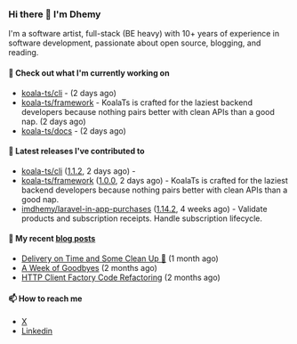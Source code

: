 ### Hi there 👋 I'm Dhemy

I'm a software artist, full-stack (BE heavy) with 10+ years of experience in software development,
passionate about open source, blogging, and reading.

#### 👷 Check out what I'm currently working on

- [koala-ts/cli](https://github.com/koala-ts/cli) -  (2 days ago)
- [koala-ts/framework](https://github.com/koala-ts/framework) - KoalaTs is crafted for the laziest backend developers because nothing pairs better with clean APIs than a good nap. (2 days ago)
- [koala-ts/docs](https://github.com/koala-ts/docs) -  (2 days ago)

#### 🔭 Latest releases I've contributed to

- [koala-ts/cli](https://github.com/koala-ts/cli) ([1.1.2](https://github.com/koala-ts/cli/releases/tag/1.1.2), 2 days ago) - 
- [koala-ts/framework](https://github.com/koala-ts/framework) ([1.0.0](https://github.com/koala-ts/framework/releases/tag/1.0.0), 2 days ago) - KoalaTs is crafted for the laziest backend developers because nothing pairs better with clean APIs than a good nap.
- [imdhemy/laravel-in-app-purchases](https://github.com/imdhemy/laravel-in-app-purchases) ([1.14.2](https://github.com/imdhemy/laravel-in-app-purchases/releases/tag/1.14.2), 4 weeks ago) - Validate products and subscription receipts. Handle subscription lifecycle.

#### 📜 My recent [blog posts](https://imdhemy.com/)

- [Delivery on Time and Some Clean Up 🧹](https://imdhemy.com/blog/generic/delivery-on-time-and-cleanup.html/) (1 month ago)
- [A Week of Goodbyes](https://imdhemy.com/blog/generic/week-of-goodbyes.html/) (2 months ago)
- [HTTP Client Factory Code Refactoring](https://imdhemy.com/blog/dev-log/http-client-factory-code-refactoring.html/) (2 months ago)

#### 📫 How to reach me

- [X](https://twitter.com/imdhemy)
- [Linkedin](https://linkedin.com/in/imdhemy)
